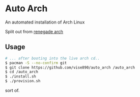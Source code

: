 # Auto Arch
An automated installation of Arch Linux

Split out from [renegade arch](https://github.com/vise890/renegade_arch)

## Usage
```bash
# ... after booting into the live arch cd..
$ pacman -S --no-confirm git
$ git clone https://github.com/vise890/auto_arch /auto_arch
$ cd /auto_arch
$ ./install.sh
$ ./provision.sh
```
sort of.
